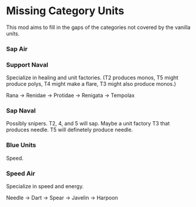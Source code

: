 # Missing Category Units
This mod aims to fill in the gaps of the categories not covered by the vanilla units.

### Sap Air

### Support Naval
Specialize in healing and unit factories. (T2 produces monos, T5 might produce polys, T4 might make a flare, T3 might also produce monos.)

Rana -> Renidae -> Protidae -> Renigata -> Tempolax

### Sap Naval
Possibly snipers. T2, 4, and 5 will sap. Maybe a unit factory T3 that produces needle. T5 will definetely produce needle. 


### Blue Units
Speed. 


### Speed Air
Specialize in speed and energy.

Needle -> Dart -> Spear -> Javelin -> Harpoon
